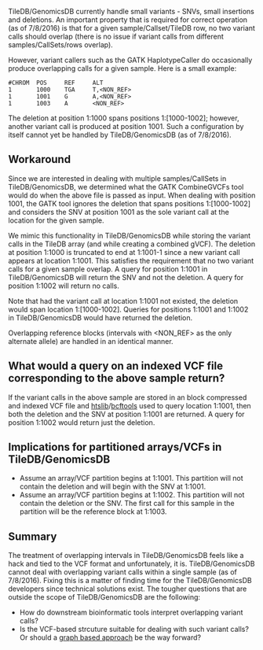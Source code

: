 TileDB/GenomicsDB currently handle small variants - SNVs, small insertions and deletions. An important property that is required for correct operation (as of 7/8/2016) is that for a given sample/Callset/TileDB row, no two variant calls should overlap (there is no issue if variant calls from different samples/CallSets/rows overlap).

However, variant callers such as the GATK HaplotypeCaller do occasionally produce overlapping calls for a given sample. Here is a small example:

    #CHROM  POS     REF     ALT
    1       1000    TGA     T,<NON_REF>
    1       1001    G       A,<NON_REF>
    1       1003    A       <NON_REF>

The deletion at position 1:1000 spans positions 1:[1000-1002]; however, another variant call is produced at position 1001. Such a configuration by itself cannot yet be handled by TileDB/GenomicsDB (as of 7/8/2016).

## Workaround
Since we are interested in dealing with multiple samples/CallSets in TileDB/GenomicsDB, we determined what the GATK CombineGVCFs tool would do when the above file is passed as input. When dealing with position 1001, the GATK tool ignores the deletion that spans positions 1:[1000-1002] and considers the SNV at position 1001 as the sole variant call at the location for the given sample.

We mimic this functionality in TileDB/GenomicsDB while storing the variant calls in the TileDB array (and while creating a combined gVCF). The deletion at position 1:1000 is truncated to end at 1:1001-1 since a new variant call appears at location 1:1001. This satisfies the requirement that no two variant calls for a given sample overlap. A query for position 1:1001 in TileDB/GenomicsDB will return the SNV and not the deletion. A query for position 1:1002 will return no calls.

Note that had the variant call at location 1:1001 not existed, the deletion would span location 1:[1000-1002]. Queries for positions 1:1001 and 1:1002 in TileDB/GenomicsDB would have returned the deletion.

Overlapping reference blocks (intervals with \<NON_REF\> as the only alternate allele) are handled in an identical manner.
## What would a query on an indexed VCF file corresponding to the above sample return?
If the variant calls in the above sample are stored in an block compressed and indexed VCF file and [htslib](https://github.com/samtools/htslib)/[bcftools](https://github.com/samtools/bcftools) used to query location 1:1001, then both the deletion and the SNV at position 1:1001 are returned. A query for position 1:1002 would return just the deletion.

## Implications for partitioned arrays/VCFs in TileDB/GenomicsDB
* Assume an array/VCF partition begins at 1:1001. This partition will not contain the deletion and will begin with the SNV at 1:1001.
* Assume an array/VCF partition begins at 1:1002. This partition will not contain the deletion or the SNV. The first call for this sample in the partition will be the reference block at 1:1003.

## Summary
The treatment of overlapping intervals in TileDB/GenomicsDB feels like a hack and tied to the VCF format and unfortunately, it is. TileDB/GenomicsDB cannot deal with overlapping variant calls within a single sample (as of 7/8/2016). Fixing this is a matter of finding time for the TileDB/GenomicsDB developers since technical solutions exist. The tougher questions that are outside the scope of TileDB/GenomicsDB are the following:
* How do downstream bioinformatic tools interpret overlapping variant calls?
* Is the VCF-based strcuture suitable for dealing with such variant calls? Or should a [graph based approach](https://github.com/ga4gh/schemas/wiki/Human-Genome-Variation-Map-%28HGVM%29-Pilot-Project) be the way forward?
